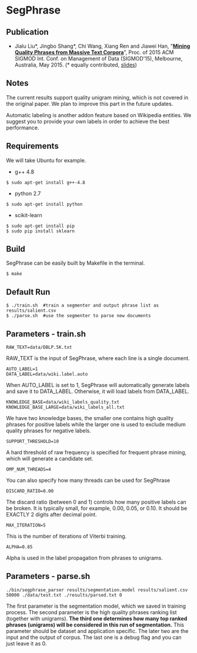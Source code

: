# SegPhrase

## Publication

* Jialu Liu\*, Jingbo Shang\*, Chi Wang, Xiang Ren and Jiawei Han, "**[Mining Quality Phrases from Massive Text Corpora](http://jialu.cs.illinois.edu/paper/sigmod2015-liu.pdf)**”, Proc. of 2015 ACM SIGMOD Int. Conf. on Management of Data (SIGMOD'15), Melbourne, Australia, May 2015. (\* equally contributed, [slides](http://jialu.cs.illinois.edu/paper/sigmod2015-liu-slides.pdf))

## Notes

The current results support quality unigram mining, which is not covered in the original paper. We plan to improve this part in the future updates.

Automatic labeling is another addon feature based on Wikipedia entities. We suggest you to provide your own labels in order to achieve the best performance.

## Requirements

We will take Ubuntu for example.

* g++ 4.8
```
$ sudo apt-get install g++-4.8
```
* python 2.7
```
$ sudo apt-get install python
```
* scikit-learn
```
$ sudo apt-get install pip
$ sudo pip install sklearn
```

## Build

SegPhrase can be easily built by Makefile in the terminal.
```
$ make
```

## Default Run

```
$ ./train.sh  #train a segmenter and output phrase list as results/salient.csv
$ ./parse.sh  #use the segmenter to parse new documents
```

## Parameters - train.sh

```
RAW_TEXT=data/DBLP.5K.txt
```
RAW_TEXT is the input of SegPhrase, where each line is a single document.

```
AUTO_LABEL=1
DATA_LABEL=data/wiki.label.auto
```
When AUTO_LABEL is set to 1, SegPhrase will automatically generate labels and save it to DATA_LABEL. Otherwise, it will load labels from DATA_LABEL.

```
KNOWLEDGE_BASE=data/wiki_labels_quality.txt
KNOWLEDGE_BASE_LARGE=data/wiki_labels_all.txt
```
We have two knowledge bases, the smaller one contains high quality phrases for positive labels while the larger one is used to exclude medium quality phrases for negative labels.

```
SUPPORT_THRESHOLD=10
```
A hard threshold of raw frequency is specified for frequent phrase mining, which will generate a candidate set.

```
OMP_NUM_THREADS=4
```
You can also specify how many threads can be used for SegPhrase

```
DISCARD_RATIO=0.00
```
The discard ratio (between 0 and 1) controls how many positive labels can be broken. It is typically small, for example, 0.00, 0.05, or 0.10. It should be EXACTLY 2 digits after decimal point.

```
MAX_ITERATION=5
```
This is the number of iterations of Viterbi training.

```
ALPHA=0.85
```
Alpha is used in the label propagation from phrases to unigrams.

## Parameters - parse.sh

```
./bin/segphrase_parser results/segmentation.model results/salient.csv 50000 ./data/test.txt ./results/parsed.txt 0
```
The first parameter is the segmentation model, which we saved in training process. The second parameter is the high quality phrases ranking list (together with unigrams). **The third one determines how many top ranked phrases (unigrams) will be considered in this run of segmentation.** This parameter should be dataset and application specific. The later two are the input and the output of corpus. The last one is a debug flag and you can just leave it as 0.
